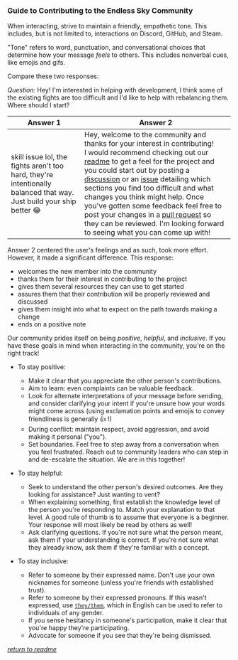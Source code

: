 ### Guide to Contributing to the Endless Sky Community

When interacting, strive to maintain a friendly, empathetic tone. This includes, but is not limited to, interactions on Discord, GitHub, and Steam.

"Tone" refers to word, punctuation, and conversational choices that determine how your message _feels_ to others. This includes nonverbal cues, like emojis and gifs.

Compare these two responses:

_Question:_ Hey! I'm interested in helping with development, I think some of the existing fights are too difficult and I'd like to help with rebalancing them. Where should I start?

| Answer 1 | Answer 2 |
| -------- | -------- |
| skill issue lol, the fights aren't too hard, they're intentionally balanced that way. Just build your ship better 😂 | Hey, welcome to the community and thanks for your interest in contributing! <br/> I would recommend checking out our [readme](README.md) to get a feel for the project and you could start out by posting a [discussion](https://github.com/endless-sky/endless-sky/discussions) or an [issue](https://github.com/endless-sky/endless-sky/issues) detailing which sections you find too difficult and what changes you think might help. Once you've gotten some feedback feel free to post your changes in a [pull request](https://github.com/endless-sky/endless-sky/pulls) so they can be reviewed. I'm looking forward to seeing what you can come up with! |

Answer 2 centered the user's feelings and as such, took more effort. However, it made a significant difference. This response:

- welcomes the new member into the community
- thanks them for their interest in contributing to the project
- gives them several resources they can use to get started
- assures them that their contribution will be properly reviewed and discussed
- gives them insight into what to expect on the path towards making a change
- ends on a positive note

Our community prides itself on being _positive_, _helpful_, and _inclusive_. If you have these goals in mind when interacting in the community, you're on the right track!

- To stay positive:

  - Make it clear that you appreciate the other person's contributions.
  - Aim to learn: even complaints can be valuable feedback.
  - Look for alternate interpretations of your message before sending, and consider clarifying your intent if you're unsure how your words might come across (using exclamation points and emojis to convey friendliness is generally 👍 !)
  - During conflict: maintain respect, avoid aggression, and avoid making it personal ("you").
  - Set boundaries. Feel free to step away from a conversation when you feel frustrated. Reach out to community leaders who can step in and de-escalate the situation. We are in this together!

- To stay helpful:

  - Seek to understand the other person's desired outcomes. Are they looking for assistance? Just wanting to vent?
  - When explaining something, first establish the knowledge level of the person you're responding to. Match your explanation to that level. A good rule of thumb is to assume that everyone is a beginner. Your response will most likely be read by others as well!
  - Ask clarifying questions. If you're not sure what the person meant, ask them if your understanding is correct. If you're not sure what they already know, ask them if they're familiar with a concept.

- To stay inclusive:

  - Refer to someone by their expressed name. Don't use your own nicknames for someone (unless you're friends with established trust).
  - Refer to someone by their expressed pronouns. If this wasn't expressed, use [`they/them`](https://en.wikipedia.org/wiki/Singular_they), which in English can be used to refer to individuals of any gender.
  - If you sense hesitancy in someone's participation, make it clear that you're happy they're participating.
  - Advocate for someone if you see that they're being dismissed.

_[return to readme](/README.md)_
